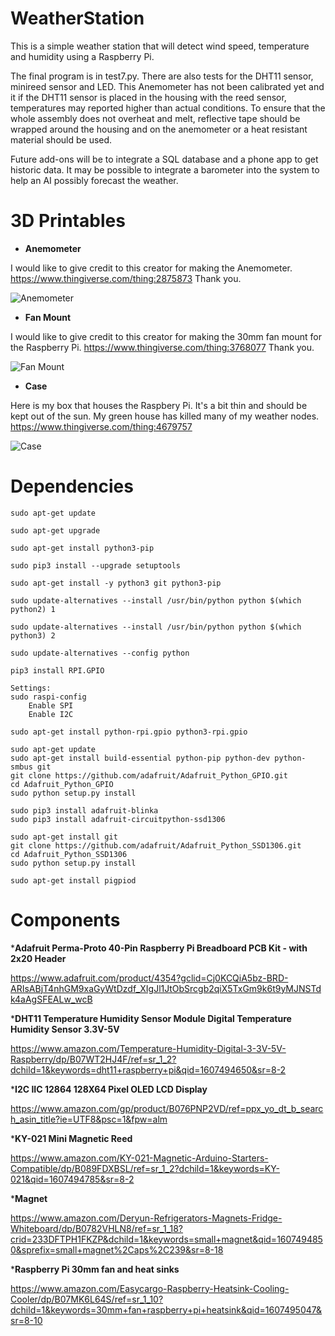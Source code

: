 # WeatherStation
This is a simple weather station that will detect wind speed, temperature and humidity using a Raspberry Pi. 

The final program is in test7.py. There are also tests for the DHT11 sensor, minireed sensor and LED. This Anemometer has not been calibrated yet and it if the DHT11 sensor is placed in the housing with the reed sensor, temperatures may reported higher than actual conditions. To ensure that the whole assembly does not overheat and melt, reflective tape should be wrapped around the housing and on the anemometer or a heat resistant material should be used. 

Future add-ons will be to integrate a SQL database and a phone app to get historic data. It may be possible to integrate a barometer into the system to help an AI possibly forecast the weather. 

# 3D Printables

* __Anemometer__

I would like to give credit to this creator for making the Anemometer. 
https://www.thingiverse.com/thing:2875873 
Thank you. 

![Anemometer](pictures/PXL_20201119_045906194.jpg)

* __Fan Mount__

I would like to give credit to this creator for making the 30mm fan mount for the Raspberry Pi. 
https://www.thingiverse.com/thing:3768077
Thank you. 

![Fan Mount](pictures/PXL_20201209_054719347.jpg)

* __Case__

Here is my box that houses the Raspbery Pi. It's a bit thin and should be kept out of the sun. My green house has killed many of my weather nodes. 
https://www.thingiverse.com/thing:4679757

![Case](pictures/PXL_20201208_230936668.jpg)


# Dependencies
```
sudo apt-get update

sudo apt-get upgrade

sudo apt-get install python3-pip

sudo pip3 install --upgrade setuptools

sudo apt-get install -y python3 git python3-pip

sudo update-alternatives --install /usr/bin/python python $(which python2) 1

sudo update-alternatives --install /usr/bin/python python $(which python3) 2

sudo update-alternatives --config python

pip3 install RPI.GPIO

Settings:
sudo raspi-config
    Enable SPI
    Enable I2C

sudo apt-get install python-rpi.gpio python3-rpi.gpio

sudo apt-get update
sudo apt-get install build-essential python-pip python-dev python-smbus git
git clone https://github.com/adafruit/Adafruit_Python_GPIO.git
cd Adafruit_Python_GPIO
sudo python setup.py install

sudo pip3 install adafruit-blinka
sudo pip3 install adafruit-circuitpython-ssd1306

sudo apt-get install git
git clone https://github.com/adafruit/Adafruit_Python_SSD1306.git
cd Adafruit_Python_SSD1306
sudo python setup.py install

sudo apt-get install pigpiod

```


# Components 

*__Adafruit Perma-Proto 40-Pin Raspberry Pi Breadboard PCB Kit - with 2x20 Header__

https://www.adafruit.com/product/4354?gclid=Cj0KCQiA5bz-BRD-ARIsABjT4nhGM9xaGyWtDzdf_XIgJl1JtObSrcgb2qiX5TxGm9k6t9yMJNSTdk4aAgSFEALw_wcB

*__DHT11 Temperature Humidity Sensor Module Digital Temperature Humidity Sensor 3.3V-5V__

https://www.amazon.com/Temperature-Humidity-Digital-3-3V-5V-Raspberry/dp/B07WT2HJ4F/ref=sr_1_2?dchild=1&keywords=dht11+raspberry+pi&qid=1607494650&sr=8-2

*__I2C IIC 12864 128X64 Pixel OLED LCD Display__

https://www.amazon.com/gp/product/B076PNP2VD/ref=ppx_yo_dt_b_search_asin_title?ie=UTF8&psc=1&fpw=alm


*__KY-021 Mini Magnetic Reed__

https://www.amazon.com/KY-021-Magnetic-Arduino-Starters-Compatible/dp/B089FDXBSL/ref=sr_1_2?dchild=1&keywords=KY-021&qid=1607494785&sr=8-2

*__Magnet__

https://www.amazon.com/Deryun-Refrigerators-Magnets-Fridge-Whiteboard/dp/B0782VHLN8/ref=sr_1_18?crid=233DFTPH1FKZP&dchild=1&keywords=small+magnet&qid=1607494850&sprefix=small+magnet%2Caps%2C239&sr=8-18

*__Raspberry Pi 30mm fan and heat sinks__

https://www.amazon.com/Easycargo-Raspberry-Heatsink-Cooling-Cooler/dp/B07MK6L64S/ref=sr_1_10?dchild=1&keywords=30mm+fan+raspberry+pi+heatsink&qid=1607495047&sr=8-10